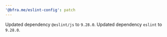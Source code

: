 ```yaml
---
'@bfra.me/eslint-config': patch
---
```


Updated dependency `@eslint/js` to `9.28.0`.
Updated dependency `eslint` to `9.28.0`.
